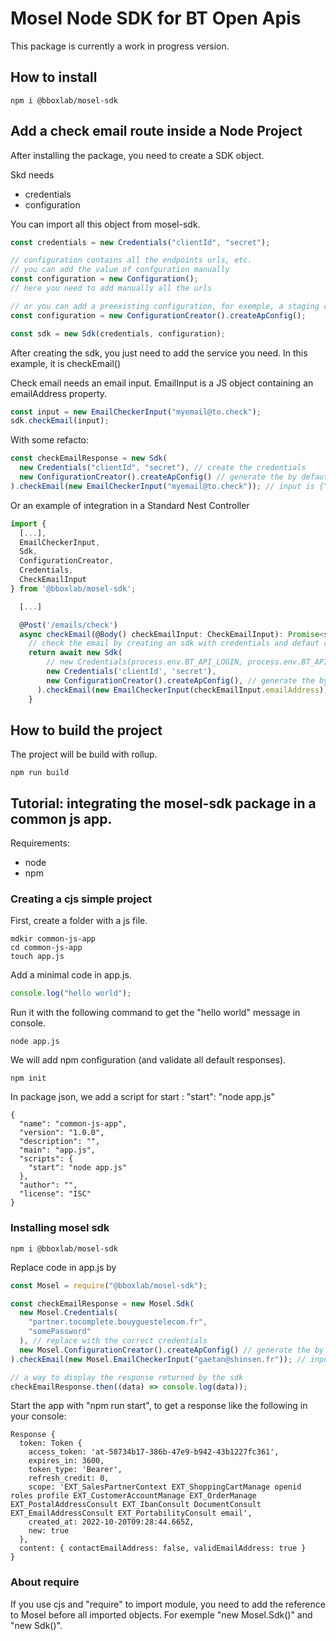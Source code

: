 # Mosel Node SDK for BT Open Apis

This package is currently a work in progress version.

## How to install

```
npm i @bboxlab/mosel-sdk
```

## Add a check email route inside a Node Project

After installing the package, you need to create a SDK object.

Skd needs

- credentials
- configuration

You can import all this object from mosel-sdk.

```js
const credentials = new Credentials("clientId", "secret");

// configuration contains all the endpoints urls, etc.
// you can add the value of confguration manually
const configuration = new Configuration();
// here you need to add manually all the urls

// or you can add a preexisting configuration, for exemple, a staging conf
const configuration = new ConfigurationCreator().createApConfig();

const sdk = new Sdk(credentials, configuration);
```

After creating the sdk, you just need to add the service you need. In this example, it is checkEmail()

Check email needs an email input. EmailInput is a JS object containing an emailAddress property.

```js
const input = new EmailCheckerInput("myemail@to.check");
sdk.checkEmail(input);
```

With some refacto:

```js
const checkEmailResponse = new Sdk(
  new Credentials("clientId", "secret"), // create the credentials
  new ConfigurationCreator().createApConfig() // generate the by defaut config
).checkEmail(new EmailCheckerInput("myemail@to.check")); // input is {"emailAddress": "myemail@example.com"}
```

Or an example of integration in a Standard Nest Controller

```js
import {
  [...],
  EmailCheckerInput,
  Sdk,
  ConfigurationCreator,
  Credentials,
  CheckEmailInput
} from '@bboxlab/mosel-sdk';

  [...]

  @Post('/emails/check')
  async checkEmail(@Body() checkEmailInput: CheckEmailInput): Promise<string> {
    // check the email by creating an sdk with credentials and defaut config
    return await new Sdk(
        // new Credentials(process.env.BT_API_LOGIN, process.env.BT_API_PWD),
        new Credentials('clientId', 'secret'),
        new ConfigurationCreator().createApConfig(), // generate the by defaut config
      ).checkEmail(new EmailCheckerInput(checkEmailInput.emailAddress)); // input is {"emailAddress": "myemail@example.com"}
    }
```

## How to build the project

The project will be build with rollup.

```
npm run build
```

## Tutorial: integrating the mosel-sdk package in a common js app.

Requirements:

- node
- npm

### Creating a cjs simple project

First, create a folder with a js file.

```
mdkir common-js-app
cd common-js-app
touch app.js
```

Add a minimal code in app.js.

```js
console.log("hello world");
```

Run it with the following command to get the "hello world" message in console.

```
node app.js
```

We will add npm configuration (and validate all default responses).

```
npm init
```

In package json, we add a script for start : "start": "node app.js"

```
{
  "name": "common-js-app",
  "version": "1.0.0",
  "description": "",
  "main": "app.js",
  "scripts": {
    "start": "node app.js"
  },
  "author": "",
  "license": "ISC"
}
```

### Installing mosel sdk

```
npm i @bboxlab/mosel-sdk
```

Replace code in app.js by

```js
const Mosel = require("@bboxlab/mosel-sdk");

const checkEmailResponse = new Mosel.Sdk(
  new Mosel.Credentials(
    "partner.tocomplete.bouyguestelecom.fr",
    "somePassword"
  ), // replace with the correct credentials
  new Mosel.ConfigurationCreator().createApConfig() // generate the by defaut config
).checkEmail(new Mosel.EmailCheckerInput("gaetan@shinsen.fr")); // input is {"emailAddress": "myemail@example.com"}

// a way to display the response returned by the sdk
checkEmailResponse.then((data) => console.log(data));
```

Start the app with "npm run start", to get a response like the following in your console:

```
Response {
  token: Token {
    access_token: 'at-58734b17-386b-47e9-b942-43b1227fc361',
    expires_in: 3600,
    token_type: 'Bearer',
    refresh_credit: 0,
    scope: 'EXT_SalesPartnerContext EXT_ShoppingCartManage openid roles profile EXT_CustomerAccountManage EXT_OrderManage EXT_PostalAddressConsult EXT_IbanConsult DocumentConsult EXT_EmailAddressConsult EXT_PortabilityConsult email',
    created_at: 2022-10-20T09:28:44.665Z,
    new: true
  },
  content: { contactEmailAddress: false, validEmailAddress: true }
}

```

### About require

If you use cjs and "require" to import module, you need to add the reference to Mosel before all imported objects. For exemple "new Mosel.Sdk()" and "new Sdk()".
